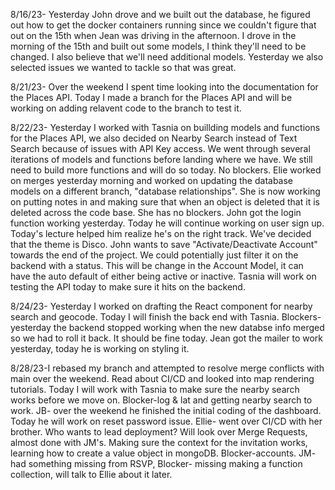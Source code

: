 8/16/23- Yesterday John drove and we built out the database, he figured out how to get the docker containers running since we couldn't figure that out on the 15th when Jean was driving in the afternoon. I drove in the morning of the 15th and built out some models, I think they'll need to be changed. I also believe that we'll need additional models. Yesterday we also selected issues we wanted to tackle so that was great.

8/21/23- Over the weekend I spent time looking into the documentation for the Places API. Today I made a branch for the Places API and will be working on adding relavent code to the branch to test it.

8/22/23- Yesterday I worked with Tasnia on buillding models and functions for the Places API, we also decided on Nearby Search instead of Text Search because of issues with API Key access. We went through several iterations of models and functions before landing where we have. We still need to build more functions and will do so today. No blockers. Elie worked on merges yesterday morning and worked on updating the database models on a different branch, "database relationships". She is now working on putting notes in and making sure that when an object is deleted that it is deleted across the code base. She has no blockers. John got the login function working yesterday. Today he will continue working on user sign up. Today's lecture helped him realize he's on the right track. We've decided that the theme is Disco. John wants to save "Activate/Deactivate Account" towards the end of the project. We could potentially just filter it on the backend with a status. This will be change in the Account Model, it can have the auto default of either being active or inactive. Tasnia will work on testing the API today to make sure it hits on the backend.

8/24/23- Yesterday I worked on drafting the React component for nearby search and geocode. Today I will finish the back end with Tasnia. Blockers- yesterday the backend stopped working when the new databse info merged so we had to roll it back. It should be fine today. Jean got the mailer to work yesterday, today he is working on styling it.

8/28/23-I rebased my branch and attempted to resolve merge conflicts with main over the weekend. Read about CI/CD and looked into map rendering tutorials. Today I will work with Tasnia to make sure the nearby search works before we move on. Blocker-log & lat and getting nearby search to work. JB- over the weekend he finished the initial coding of the dashboard. Today he will work on reset password issue. Ellie- went over CI/CD with her brother. Who wants to lead deployment? Will look over Merge Requests, almost done with JM's. Making sure the context for the invitation works, learning how to create a value object in mongoDB. Blocker-accounts. JM- had something missing from RSVP, Blocker- missing making a function collection, will talk to Ellie about it later.
